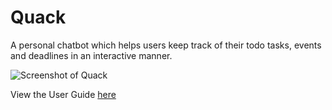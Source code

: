 # Quack

A personal chatbot which helps users keep track of their todo tasks, events and deadlines in an interactive manner.

![Screenshot of Quack](https://github.com/choongyx/duke/blob/master/docs/Ui.png?raw=true)

View the User Guide [here](https://choongyx.github.io/duke/)